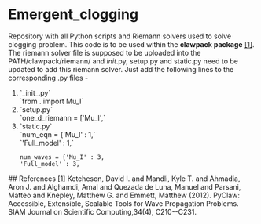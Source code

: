 # Emergent_clogging
Repository with all Python scripts and Riemann solvers used to solve clogging problem. This code is to be used within the **clawpack package** [[1]](#1).
The riemann solver file is supposed to be uploaded into the PATH/clawpack/riemann/ and _init_.py, setup.py and static.py need to be updated to add this riemann solver. Just add the following lines to the corresponding .py files - <br>
<ol>
<li> `_init_.py` <br>`from . import Mu_I` <br> </li>
<li> `setup.py` <br> 
`one_d_riemann = ['Mu_I',`<br>
                  
                  
<li> 
`static.py` <br>
`num_eqn = {'Mu_I' : 1,` <br>
        `'Full_model' : 1,` <br>
        
`num_waves = {'Mu_I' : 3,`<br>
        `'Full_model' : 3,`<br>
        
</ol>
## References
<a id="1">[1]</a> 
Ketcheson, David I. and Mandli, Kyle T. and Ahmadia, Aron J. and Alghamdi, Amal and Quezada de Luna, Manuel and Parsani, Matteo and Knepley, Matthew G. and Emmett, Matthew (2012). 
PyClaw: Accessible, Extensible, Scalable Tools for Wave Propagation Problems. 
SIAM Journal on Scientific Computing,34(4), C210--C231.
